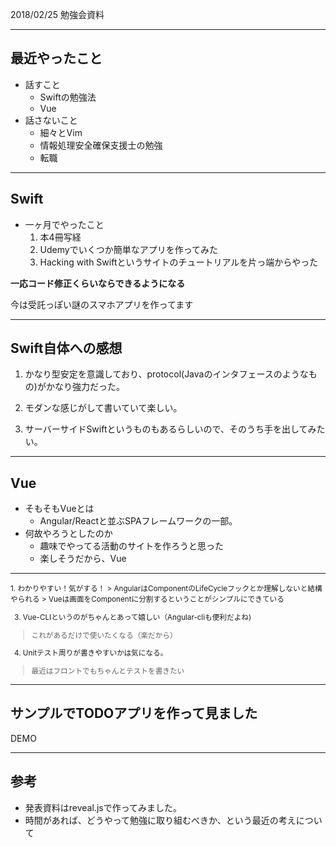2018/02/25 勉強会資料

---

## 最近やったこと

* 話すこと
  - Swiftの勉強法
  - Vue
* 話さないこと
  - 細々とVim
  - 情報処理安全確保支援士の勉強
  - 転職

---

## Swift


* 一ヶ月でやったこと
  1. 本4冊写経
  2. Udemyでいくつか簡単なアプリを作ってみた
  3. Hacking with Swiftというサイトのチュートリアルを片っ端からやった

__一応コード修正くらいならできるようになる__

今は受託っぽい謎のスマホアプリを作ってます

---

## Swift自体への感想

1. かなり型安定を意識しており、protocol(Javaのインタフェースのようなもの)がかなり強力だった。

2. モダンな感じがして書いていて楽しい。

3. サーバーサイドSwiftというものもあるらしいので、そのうち手を出してみたい。


---

## Vue

* そもそもVueとは
  - Angular/Reactと並ぶSPAフレームワークの一部。
* 何故やろうとしたのか
  - 趣味でやってる活動のサイトを作ろうと思った
  - 楽しそうだから、Vue

---

<small>
1.  わかりやすい！気がする！
>   AngularはComponentのLifeCycleフックとか理解しないと結構やられる
>   Vueは画面をComponentに分割するということがシンプルにできている

3. Vue-CLIというのがちゃんとあって嬉しい（Angular-cliも便利だよね)
> これがあるだけで使いたくなる（楽だから）

4. Unitテスト周りが書きやすいかは気になる。
> 最近はフロントでもちゃんとテストを書きたい

</small>

---

## サンプルでTODOアプリを作って見ました

DEMO

---

## 参考

* 発表資料はreveal.jsで作ってみました。
* 時間があれば、どうやって勉強に取り組むべきか、という最近の考えについて

